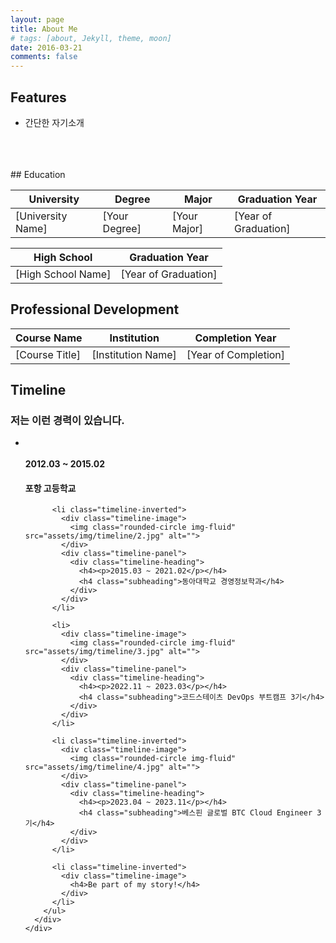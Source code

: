 ```yaml
---
layout: page
title: About Me
# tags: [about, Jekyll, theme, moon]
date: 2016-03-21
comments: false
---
```


## Features
* 간단한 자기소개

<br>
<br>
<br>
## Education

| **University**           | **Degree**            | **Major**            | **Graduation Year** |
|------------------------|-----------------------|----------------------|----------------------|
| [University Name]       | [Your Degree]         | [Your Major]         | [Year of Graduation] |

| **High School**          | **Graduation Year**   |
|------------------------|-----------------------|
| [High School Name]      | [Year of Graduation]  |

## Professional Development

| **Course Name**          | **Institution**       | **Completion Year**  |
|------------------------|-----------------------|----------------------|
| [Course Title]          | [Institution Name]    | [Year of Completion] |

<section class="page-section" id="timeline">
  <div class="container">
    <div class="row">
      <div class="col-lg-12 text-center">
        <h2 class="section-heading text-uppercase"><p>Timeline</p></h2>
        <h3 class="section-subheading text-muted">저는 이런 경력이 있습니다.</h3>
      </div>
    </div>
    <div class="row">
      <div class="col-lg-12">
        <ul class="timeline">
          <li>
            <div class="timeline-image">
              <img class="rounded-circle img-fluid" src="assets/img/timeline/1.jpg" alt="">
            </div>
            <div class="timeline-panel">
              <div class="timeline-heading">
                <h4><p>2012.03 ~ 2015.02</p></h4>
                <h4 class="subheading">포항 고등학교</h4>
              </div>
            </div>
          </li>

          <li class="timeline-inverted">
            <div class="timeline-image">
              <img class="rounded-circle img-fluid" src="assets/img/timeline/2.jpg" alt="">
            </div>
            <div class="timeline-panel">
              <div class="timeline-heading">
                <h4><p>2015.03 ~ 2021.02</p></h4>
                <h4 class="subheading">동아대학교 경영정보학과</h4>
              </div>
            </div>
          </li>

          <li>
            <div class="timeline-image">
              <img class="rounded-circle img-fluid" src="assets/img/timeline/3.jpg" alt="">
            </div>
            <div class="timeline-panel">
              <div class="timeline-heading">
                <h4><p>2022.11 ~ 2023.03</p></h4>
                <h4 class="subheading">코드스테이츠 DevOps 부트캠프 3기</h4>
              </div>
            </div>
          </li>

          <li class="timeline-inverted">
            <div class="timeline-image">
              <img class="rounded-circle img-fluid" src="assets/img/timeline/4.jpg" alt="">
            </div>
            <div class="timeline-panel">
              <div class="timeline-heading">
                <h4><p>2023.04 ~ 2023.11</p></h4>
                <h4 class="subheading">베스핀 글로벌 BTC Cloud Engineer 3기</h4>
              </div>
            </div>
          </li>

          <li class="timeline-inverted">
            <div class="timeline-image">
              <h4>Be part of my story!</h4>
            </div>
          </li>
        </ul>
      </div>
    </div>
  </div>
</section>

